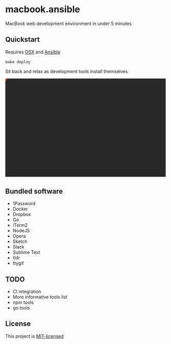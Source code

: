 # macbook.ansible

MacBook web development environment in under 5 minutes

## Quickstart

Requires [OSX](https://www.apple.com/macos/sierra/) and
[Ansible](http://docs.ansible.com/ansible/intro_installation.html)

    make deploy

Sit back and relax as development tools install themselves

![Demo](demo.gif)

## Bundled software

- 1Password
- Docker
- Dropbox
- Go
- iTerm2
- NodeJS
- Opera
- Sketch
- Slack
- Sublime Text
- tldr
- ttygif

## TODO

- CI integration
- More informative tools list
- npm tools
- go tools

## License

This project is [MIT-licensed](https://opensource.org/licenses/MIT)